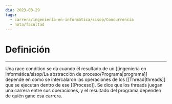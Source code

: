 ```yaml
---
dia: 2023-03-29
tags:
  - carrera/ingeniería-en-informática/sisop/Concurrencia
  - nota/facultad
---
```

# Definición
---
Una race condition se da cuando el resultado de un [[ingeniería en informática/sisop/La abstracción de proceso/Programa|programa]] depende en como se intercalaron las operaciones de los [[Thread|threads]] que se ejecutan dentro de ese [[Proceso]]. Se dice que los threads juegan una carrera entre sus operaciones, y el resultado del programa dependen de quién gane esa carrera.